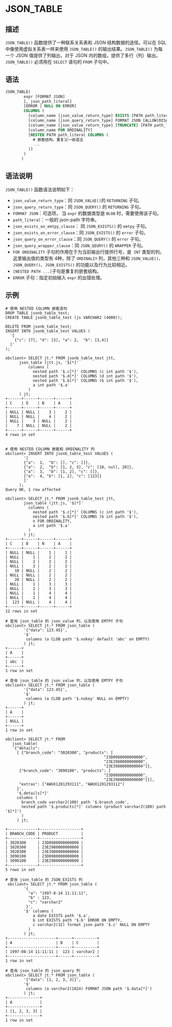 # JSON_TABLE

## 描述

`JSON_TABLE()` 函数提供了一种联系关系表和 JSON 结构数据的途径。可以在 SQL 中像使用虚拟关系表一样来使用 `JSON_TABLE()` 的输出结果。`JSON_TABLE()` 为每一个 JSON 值提供了列输出，对于 JSON 内的数组，提供了多行（列）输出。`JSON_TABLE()` 必须用在 `SELECT` 语句的 `FROM` 子句中。

## 语法

```sql
JSON_TABLE(
        expr [FORMAT JSON]
        [, json_path_literal]
        [ERROR | NULL ON ERROR]
        COLUMNS (
          [column_name [json_value_return_type] EXISTS [PATH path_literal] [json_exists_on_error_clause] [json_exists_on_emtpy_clause]]
          [column_name [json_query_return_type] FORMAT JSON [ALLOW|DISALLOW SCALARS] [json_query_wrapper_clause] [PATH path_literal] [json_query_on_error_clause]]
          [column_name [json_value_return_type] [TRUNCATE] [PATH path_literal] [json_exists_on_error_clause] [json_exists_on_emtpy_clause]]
          [column_name FOR ORDINALITY]
          [NESTED PATH path_literal COLUMNS (
            # 嵌套结构，重复父一级语法
            ... 
          )]
        )
       )
```

## 语法说明

`JSON_TABLE()` 函数语法说明如下：

- `json_value_return_type`：同 `JSON_VALUE()`的 `RETURNING` 子句。
- `json_query_return_type`：同 `JSON_QUERY()` 的 `RETURNING` 子句。
- `FORMAT JSON`：可选项， 当 `expr` 的数据类型是 `BLOB` 时，需要使用该子句。
- `path_literal`：一般的 json-path 字符串。
- `json_exists_on_emtpy_clause`： 同 `JSON_EXISTS()` 的 `emtpy` 子句。
- `json_exists_on_error_clause`：同 `JSON_EXISTS()` 的 `error` 子句。
- `json_query_on_error_clause`：同 `JSON_QUERY()` 的 `error` 子句。
- `json_query_wrapper_clause`：同 `JSON_QEURY()` 的 `WRAPPER` 子句。
- `FOR ORDINALITY` 子句的作用在于为当前输出行提供行号，是` INT` 类型的列。这里输出值的类型有 4种，除了 `ORDINALIY` 列，其他三种和 `JSON_VALUE()`、`JSON_QUERY()`、`JSON_EXISTS()` 的功能以及行为比较相近。
- `[NESTED PATH ...]`子句是重复的嵌套结构。
- `ERROR` 子句：指定初始输入 `expr` 的出错处理。

## 示例

```shell
# 使用 NESTED COLUMN 嵌套语句
DROP TABLE jsonb_table_test;
CREATE TABLE jsonb_table_test (js VARCHAR2 (4000));

DELETE FROM jsonb_table_test;
INSERT INTO jsonb_table_test VALUES (
  '[
  	{"c": [7], "d": [3], "a": 2,  "b": [3,4]}
  ]'
);

obclient> SELECT jt.* FROM jsonb_table_test jtt,
      json_table (jtt.js, '$[*]'
          columns (
            nested path '$.c[*]' COLUMNS (c int path '$'),
            nested path '$.d[*]' COLUMNS (d int path '$'),
            nested path '$.b[*]' COLUMNS (b int path '$'),
            a int path '$.a'
          )
      ) jt;
+------+------+------+------+
| C    | D    | B    | A    |
+------+------+------+------+
| NULL | NULL |    3 |    2 |
| NULL | NULL |    4 |    2 |
| NULL |    3 | NULL |    2 |
|    7 | NULL | NULL |    2 |
+------+------+------+------+
4 rows in set 


# 使用 NESTED COLUMN 嵌套和 ORDINALITY 列
obclient> INSERT INTO jsonb_table_test VALUES (
        '[
        {"a":  1,  "b": [], "c": []},
        {"a":  2,  "b": [1, 2, 3], "c": [10, null, 20]},
        {"a":  3,  "b": [1, 2], "c": []},
        {"a":  4, "b": [1, 2], "c": [123]}
        ]'
      );
Query OK, 1 row affected

obclient> SELECT jt.* FROM jsonb_table_test jtt,
        json_table (jtt.js, '$[*]'
          columns (
            nested path '$.c[*]' COLUMNS (c int path '$'),
            nested path '$.b[*]' COLUMNS (b int path '$'),
            n FOR ORDINALITY,
            a int path '$.a'
          )
        ) jt;
+------+------+------+------+
| C    | B    | N    | A    |
+------+------+------+------+
| NULL | NULL |    1 |    1 |
| NULL |    1 |    2 |    2 |
| NULL |    2 |    2 |    2 |
| NULL |    3 |    2 |    2 |
|   10 | NULL |    2 |    2 |
| NULL | NULL |    2 |    2 |
|   20 | NULL |    2 |    2 |
| NULL |    1 |    3 |    3 |
| NULL |    2 |    3 |    3 |
| NULL |    1 |    4 |    4 |
| NULL |    2 |    4 |    4 |
|  123 | NULL |    4 |    4 |
+------+------+------+------+
12 rows in set 

# 查询 json_table 的 json_value 列，以及使用 EMTPY 子句
obclient> SELECT jt.* FROM json_table (
        '{"data": 123.45}',
        '$'
         columns (a CLOB path '$.nokey' default 'abc' on EMPTY)
        ) jt;
+------+
| A    |
+------+
| abc  |
+------+
1 row in set

# 查询 json_table 的 json_value 列，以及使用 EMTPY 子句
obclient> SELECT jt.* FROM json_table (
        '{"data": 123.45}',
        '$'
         columns (a CLOB path '$.nokey' NULL on EMPTY)
        ) jt;
+------+
| A    |
+------+
| NULL |
+------+
1 row in set

obclient> SELECT jt.* FROM 
   json_table(
   '{"details": 
     [ {"branch_code": "3020300", "products": [
                                           "23D0980000000000",
                                           "23E2980000000000",
                                           "23E3980000000004"]}, 
      {"branch_code": "3090100", "products": [
                                           "23D0980000000000",
                                           "23E2980000000000"]}],
      "extras": ["AWUX1201293111", "AWUX1201293112"]
     }',
     '$.details[*]'
     columns (
       branch_code varchar2(100) path '$.branch_code',
       nested path '$.products[*]' columns (product varchar2(100) path '$[*]')
       )
     ) jt;
  
+-------------+------------------+
| BRANCH_CODE | PRODUCT          |
+-------------+------------------+
| 3020300     | 23D0980000000000 |
| 3020300     | 23E2980000000000 |
| 3020300     | 23E3980000000004 |
| 3090100     | 23D0980000000000 |
| 3090100     | 23E2980000000000 |
+-------------+------------------+
5 rows in set

# 查询 json_table 的 JSON_EXISTS 列
 obclient> SELECT jt.* FROM json_table (
        '{
          "a": "1997-8-14 11:11:11",
          "b" : 123,
          "c": "varchar2"
         }',
        '$' columns (
            a date EXISTS path '$.a',
            b int EXISTS path '$.b' ERROR ON EMPTY,
            c varchar2(32) format json path '$.c' NULL ON EMPTY
          )
        ) jt;
+---------------------+------+----------+
| A                   | B    | C        |
+---------------------+------+----------+
| 1997-08-14 11:11:11 |  123 | varchar2 |
+---------------------+------+----------+
1 row in set 

# 查询 json_table 的 json_query 列
obclient> SELECT jt.* FROM json_table (
        '{"data": [1, 2, 3, 3]}',
        '$'
         columns (a varchar2(1024) FORMAT JSON path '$.data[*]')
        ) jt;
+--------------+
| A            |
+--------------+
| [1, 2, 3, 3] |
+--------------+
1 row in set
```
